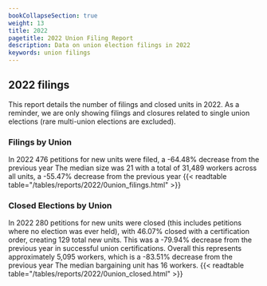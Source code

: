 ```yaml
---
bookCollapseSection: true
weight: 13
title: 2022
pagetitle: 2022 Union Filing Report
description: Data on union election filings in 2022
keywords: union filings
---
```


## 2022 filings

This report details the number of filings and closed units in 2022. As a reminder, we are only showing filings and closures related to single union elections (rare multi-union elections are excluded).

### Filings by Union
In 2022 476 petitions for new units were filed, a -64.48% decrease from the previous year The median size was 21 with a total of 31,489 workers across all units, a -55.47% decrease from the previous year
{{< readtable table="/tables/reports/2022/0union_filings.html" >}}

### Closed Elections by Union
In 2022 280 petitions for new units were closed (this includes petitions where no election was ever held), with 46.07% closed with a certification order, creating 129 total new units. This was a -79.94% decrease from the previous year in successful union certifications. Overall this represents approximately 5,095 workers, which is a -83.51% decrease from the previous year The median bargaining unit has 16 workers.
{{< readtable table="/tables/reports/2022/0union_closed.html" >}}
